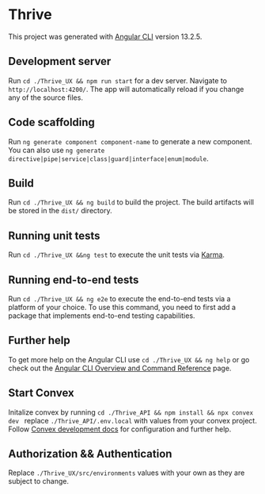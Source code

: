 # Thrive

This project was generated with [Angular CLI](https://github.com/angular/angular-cli) version 13.2.5.

## Development  server

Run `cd ./Thrive_UX && npm run start` for a dev server. Navigate to `http://localhost:4200/`. The app will automatically reload if you change any of the source files.

## Code scaffolding

Run `ng generate component component-name` to generate a new component. You can also use `ng generate directive|pipe|service|class|guard|interface|enum|module`.

## Build

Run `cd ./Thrive_UX && ng build` to build the project. The build artifacts will be stored in the `dist/` directory.

## Running unit tests

Run `cd ./Thrive_UX &&ng test` to execute the unit tests via [Karma](https://karma-runner.github.io).

## Running end-to-end tests

Run `cd ./Thrive_UX && ng e2e` to execute the end-to-end tests via a platform of your choice. To use this command, you need to first add a package that implements end-to-end testing capabilities.

## Further help

To get more help on the Angular CLI use `cd ./Thrive_UX && ng help` or go check out the [Angular CLI Overview and Command Reference](https://angular.io/cli) page.


## Start Convex 

Initalize convex by running `cd ./Thrive_API && npm install && npx convex dev ` replace `./Thrive_API/.env.local` with values from your convex project.
Follow [Convex development docs](https://docs.convex.dev/home) for configuration and further help.


## Authorization && Authentication

Replace `./Thrive_UX/src/environments` values with your own as they are subject to change.


